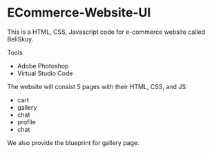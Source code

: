 # ECommerce-Website-UI
This is a HTML, CSS, Javascript code for e-commerce website called BeliSkuy. 

Tools 
- Adobe Photoshop
- Virtual Studio Code

The website will consist 5 pages with their HTML, CSS, and JS:
- cart
- gallery
- chat
- profile
- chat

We also provide the blueprint for gallery page.



